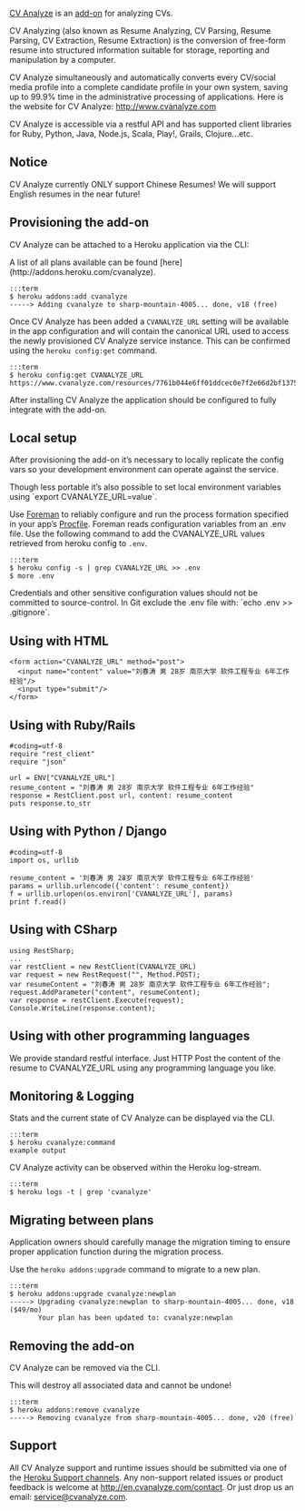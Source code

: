 [CV Analyze](http://addons.heroku.com/cvanalyze) is an [add-on](http://addons.heroku.com) for analyzing CVs.

CV Analyzing (also known as Resume Analyzing, CV Parsing, Resume Parsing, CV Extraction, Resume Extraction) is the conversion of free-form resume into structured information suitable for storage, reporting and manipulation by a computer.

CV Analyze simultaneously and automatically converts every CV/social media profile into a complete candidate profile in your own system, saving up to 99.9% time in the administrative processing of applications. Here is the website for CV Analyze: http://www.cvanalyze.com

CV Analyze is accessible via a restful API and has supported client libraries for Ruby, Python, Java, Node.js, Scala, Play!, Grails, Clojure...etc.

## Notice

CV Analyze currently ONLY support Chinese Resumes! We will support English resumes in the near future!

## Provisioning the add-on

CV Analyze can be attached to a Heroku application via the  CLI:

<div class="callout" markdown="1">
A list of all plans available can be found [here](http://addons.heroku.com/cvanalyze).
</div>

    :::term
    $ heroku addons:add cvanalyze
    -----> Adding cvanalyze to sharp-mountain-4005... done, v18 (free)

Once CV Analyze has been added a `CVANALYZE_URL` setting will be available in the app configuration and will contain the canonical URL used to access the newly provisioned CV Analyze service instance. This can be confirmed using the `heroku config:get` command.

    :::term
    $ heroku config:get CVANALYZE_URL
    https://www.cvanalyze.com/resources/7761b044e6ff01ddcec0e7f2e66d2bf137553eebb76a3f5248ecb68e2e2d0e3f

After installing CV Analyze the application should be configured to fully integrate with the add-on.

## Local setup

After provisioning the add-on it’s necessary to locally replicate the config vars so your development environment can operate against the service.

<div class="callout" markdown="1">
Though less portable it’s also possible to set local environment variables using `export CVANALYZE_URL=value`.
</div>

Use [Foreman](config-vars#local_setup) to reliably configure and run the process formation specified in your app’s [Procfile](procfile). Foreman reads configuration variables from an .env file. Use the following command to add the CVANALYZE_URL values retrieved from heroku config to `.env`.

    :::term
    $ heroku config -s | grep CVANALYZE_URL >> .env
    $ more .env

<p class="warning" markdown="1">
Credentials and other sensitive configuration values should not be committed to source-control. In Git exclude the .env file with: `echo .env >> .gitignore`.
</p>

## Using with HTML

    <form action="CVANALYZE_URL" method="post">
      <input name="content" value="刘春涛 男 28岁 南京大学 软件工程专业 6年工作经验"/>
      <input type="submit"/>
    </form>

## Using with Ruby/Rails

    #coding=utf-8
    require "rest_client"
    require "json"

    url = ENV["CVANALYZE_URL"]
    resume_content = "刘春涛 男 28岁 南京大学 软件工程专业 6年工作经验"
    response = RestClient.post url, content: resume_content
    puts response.to_str

## Using with Python / Django

    #coding=utf-8
    import os, urllib

    resume_content = '刘春涛 男 28岁 南京大学 软件工程专业 6年工作经验'
    params = urllib.urlencode({'content': resume_content})
    f = urllib.urlopen(os.environ['CVANALYZE_URL'], params)
    print f.read()

## Using with CSharp

    using RestSharp;
    ...
    var restClient = new RestClient(CVANALYZE_URL)
    var request = new RestRequest("", Method.POST);
    var resumeContent = "刘春涛 男 28岁 南京大学 软件工程专业 6年工作经验";
    request.AddParameter("content", resumeContent);
    var response = restClient.Execute(request);
    Console.WriteLine(response.content);

## Using with other programming languages

We provide standard restful interface. Just HTTP Post the content of the resume to CVANALYZE_URL using any programming language you like.

## Monitoring & Logging

Stats and the current state of CV Analyze can be displayed via the CLI.

    :::term
    $ heroku cvanalyze:command
    example output

CV Analyze activity can be observed within the Heroku log-stream.

    :::term
    $ heroku logs -t | grep 'cvanalyze'

## Migrating between plans

<div class="note" markdown="1">Application owners should carefully manage the migration timing to ensure proper application function during the migration process.</div>

Use the `heroku addons:upgrade` command to migrate to a new plan.

    :::term
    $ heroku addons:upgrade cvanalyze:newplan
    -----> Upgrading cvanalyze:newplan to sharp-mountain-4005... done, v18 ($49/mo)
           Your plan has been updated to: cvanalyze:newplan

## Removing the add-on

CV Analyze can be removed via the  CLI.

<div class="warning" markdown="1">This will destroy all associated data and cannot be undone!</div>

    :::term
    $ heroku addons:remove cvanalyze
    -----> Removing cvanalyze from sharp-mountain-4005... done, v20 (free)

## Support

All CV Analyze support and runtime issues should be submitted via one of the [Heroku Support channels](support-channels). Any non-support related issues or product feedback is welcome at http://en.cvanalyze.com/contact. Or just drop us an email: service@cvanalyze.com.